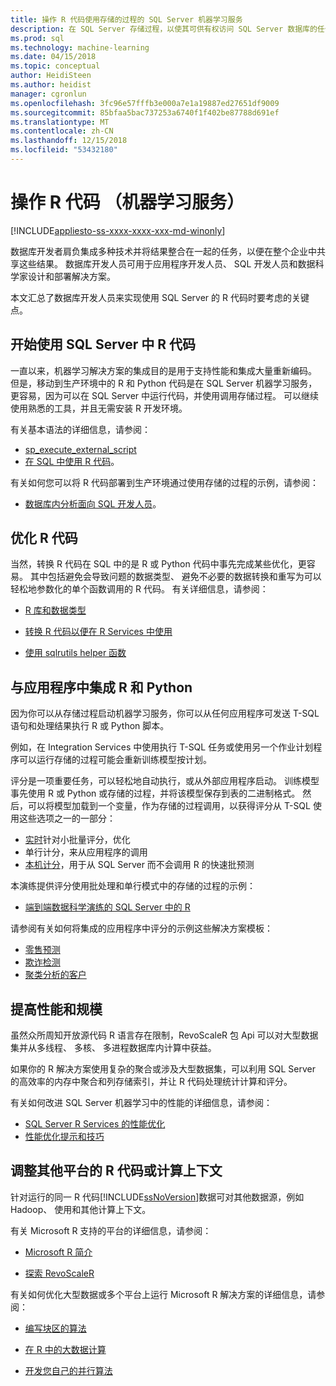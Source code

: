 ```yaml
---
title: 操作 R 代码使用存储的过程的 SQL Server 机器学习服务
description: 在 SQL Server 存储过程，以使其可供有权访问 SQL Server 数据库的任何客户端应用程序中嵌入 R 语言代码。
ms.prod: sql
ms.technology: machine-learning
ms.date: 04/15/2018
ms.topic: conceptual
author: HeidiSteen
ms.author: heidist
manager: cgronlun
ms.openlocfilehash: 3fc96e57fffb3e000a7e1a19887ed27651df9009
ms.sourcegitcommit: 85bfaa5bac737253a6740f1f402be87788d691ef
ms.translationtype: MT
ms.contentlocale: zh-CN
ms.lasthandoff: 12/15/2018
ms.locfileid: "53432180"
---
```

# <a name="operationalize-r-code-machine-learning-services"></a>操作 R 代码 （机器学习服务）
[!INCLUDE[appliesto-ss-xxxx-xxxx-xxx-md-winonly](../../includes/appliesto-ss-xxxx-xxxx-xxx-md-winonly.md)]

数据库开发者肩负集成多种技术并将结果整合在一起的任务，以便在整个企业中共享这些结果。 数据库开发人员可用于应用程序开发人员、 SQL 开发人员和数据科学家设计和部署解决方案。

本文汇总了数据库开发人员来实现使用 SQL Server 的 R 代码时要考虑的关键点。

## <a name="get-started-with-r-code-in-sql-server"></a>开始使用 SQL Server 中 R 代码

一直以来，机器学习解决方案的集成目的是用于支持性能和集成大量重新编码。 但是，移动到生产环境中的 R 和 Python 代码是在 SQL Server 机器学习服务，更容易，因为可以在 SQL Server 中运行代码，并使用调用存储过程。 可以继续使用熟悉的工具，并且无需安装 R 开发环境。 

有关基本语法的详细信息，请参阅：

+ [sp_execute_external_script](../../relational-databases/system-stored-procedures/sp-execute-external-script-transact-sql.md)
+ [在 SQL 中使用 R 代码](../../advanced-analytics/tutorials/rtsql-using-r-code-in-transact-sql-quickstart.md)。

有关如何您可以将 R 代码部署到生产环境通过使用存储的过程的示例，请参阅：

+ [数据库内分析面向 SQL 开发人员](../../advanced-analytics/tutorials/sqldev-in-database-r-for-sql-developers.md)。

## <a name="optimize-your-r-code"></a>优化 R 代码

当然，转换 R 代码在 SQL 中的是 R 或 Python 代码中事先完成某些优化，更容易。 其中包括避免会导致问题的数据类型、 避免不必要的数据转换和重写为可以轻松地参数化的单个函数调用的 R 代码。 有关详细信息，请参阅：

+ [R 库和数据类型](r-libraries-and-data-types.md)

+ [转换 R 代码以便在 R Services 中使用](converting-r-code-for-use-in-sql-server.md)

+ [使用 sqlrutils helper 函数](ref-r-sqlrutils.md)

## <a name="integrate-r-and-python-with-applications"></a>与应用程序中集成 R 和 Python

因为你可以从存储过程启动机器学习服务，你可以从任何应用程序可发送 T-SQL 语句和处理结果执行 R 或 Python 脚本。

例如，在 Integration Services 中使用执行 T-SQL 任务或使用另一个作业计划程序可以运行存储的过程可能会重新训练模型按计划。

评分是一项重要任务，可以轻松地自动执行，或从外部应用程序启动。 训练模型事先使用 R 或 Python 或存储的过程，并将该模型保存到表的二进制格式。 然后，可以将模型加载到一个变量，作为存储的过程调用，以获得评分从 T-SQL 使用这些选项之一的一部分：

+ [实时](../real-time-scoring.md)针对小批量评分，优化
+ 单行计分，来从应用程序的调用
+ [本机计分](../sql-native-scoring.md)，用于从 SQL Server 而不会调用 R 的快速批预测

本演练提供评分使用批处理和单行模式中的存储的过程的示例：

+ [端到端数据科学演练的 SQL Server 中的 R](../tutorials/walkthrough-data-science-end-to-end-walkthrough.md)

请参阅有关如何将集成的应用程序中评分的示例这些解决方案模板：

+ [零售预测](https://github.com/Microsoft/SQL-Server-R-Services-Samples/blob/master/RetailForecasting/Introduction.md)
+ [欺诈检测](https://github.com/Microsoft/r-server-fraud-detection)
+ [聚类分析的客户](https://github.com/Microsoft/sql-server-samples/tree/master/samples/features/r-services/getting-started/customer-clustering)

## <a name="boost-performance-and-scale"></a>提高性能和规模

虽然众所周知开放源代码 R 语言存在限制，RevoScaleR 包 Api 可以对大型数据集并从多线程、 多核、 多进程数据库内计算中获益。

如果你的 R 解决方案使用复杂的聚合或涉及大型数据集，可以利用 SQL Server 的高效率的内存中聚合和列存储索引，并让 R 代码处理统计计算和评分。

有关如何改进 SQL Server 机器学习中的性能的详细信息，请参阅：

+ [SQL Server R Services 的性能优化](../../advanced-analytics/r/sql-server-r-services-performance-tuning.md)
+ [性能优化提示和技巧](https://gallery.cortanaintelligence.com/Tutorial/SQL-Server-Optimization-Tips-and-Tricks-for-Analytics-Services)

## <a name="adapt-r-code-for-other-platforms-or-compute-contexts"></a>调整其他平台的 R 代码或计算上下文

针对运行的同一 R 代码[!INCLUDE[ssNoVersion](../../includes/ssnoversion-md.md)]数据可对其他数据源，例如 Hadoop、 使用和其他计算上下文。

有关 Microsoft R 支持的平台的详细信息，请参阅：

+ [Microsoft R 简介](https://docs.microsoft.com/r-server/)

+ [探索 RevoScaleR](https://docs.microsoft.com/r-server/r/tutorial-r-to-revoscaler)

有关如何优化大型数据或多个平台上运行 Microsoft R 解决方案的详细信息，请参阅：

+ [编写块区的算法](https://docs.microsoft.com/r-server/r/how-to-developer-write-chunking-algorithms)

+ [在 R 中的大数据计算](https://docs.microsoft.com/r-server/r/tutorial-large-data-tips)

+ [开发您自己的并行算法](https://docs.microsoft.com/r-server/r-reference/revopemar/pemar)

